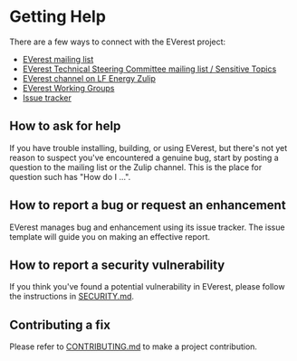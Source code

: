 # Getting Help

There are a few ways to connect with the EVerest project:

*   [EVerest mailing list](https://lists.lfenergy.org/g/everest)
*   [EVerest Technical Steering Committee mailing list / Sensitive Topics](https://lists.lfenergy.org/g/everest-tsc)
*   [EVerest channel on LF Energy Zulip](https://lfenergy.zulipchat.com/)
*   [EVerest Working Groups](https://everest.github.io/nightly/#weekly-tech-meetup-and-working-groups)
*   [Issue tracker](https://github.com/EVerest/EVerest/issues)

## How to ask for help

If you have trouble installing, building, or using EVerest, but there's not yet reason to suspect you've encountered a genuine bug,
start by posting a question to the mailing list or the Zulip channel. This is the place for question such has "How do I ...".

## How to report a bug or request an enhancement

EVerest manages bug and enhancement using its issue tracker. The issue template will guide you on making an effective report.

## How to report a security vulnerability

If you think you've found a potential vulnerability in EVerest, please follow the instructions in [SECURITY.md](SECURITY.md).

## Contributing a fix

Please refer to [CONTRIBUTING.md](CONTRIBUTING.md) to make a project contribution.
